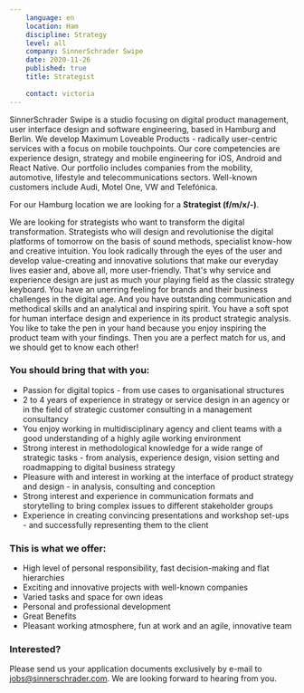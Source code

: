 ```yaml
---
    language: en
    location: Ham
    discipline: Strategy
    level: all
    company: SinnerSchrader Swipe
    date: 2020-11-26
    published: true
    title: Strategist 
    
    contact: victoria
---
```


SinnerSchrader Swipe is a studio focusing on digital product management, user interface design and software engineering, based in Hamburg and Berlin. We develop Maximum Loveable Products - radically user-centric services with a focus on mobile touchpoints. Our core competencies are experience design, strategy and mobile engineering for iOS, Android and React Native. Our portfolio includes companies from the mobility, automotive, lifestyle and telecommunications sectors. Well-known customers include Audi, Motel One, VW and Telefónica.

For our Hamburg location we are looking for a **Strategist (f/m/x/-)**.

We are looking for strategists who want to transform the digital transformation. Strategists who will design and revolutionise the digital platforms of tomorrow on the basis of sound methods, specialist know-how and creative intuition. You look radically through the eyes of the user and develop value-creating and innovative solutions that make our everyday lives easier and, above all, more user-friendly. That's why service and experience design are just as much your playing field as the classic strategy keyboard. You have an unerring feeling for brands and their business challenges in the digital age. And you have outstanding communication and methodical skills and an analytical and inspiring spirit. You have a soft spot for human interface design and experience in its product strategic analysis. You like to take the pen in your hand because you enjoy inspiring the product team with your findings. Then you are a perfect match for us, and we should get to know each other!

### You should bring that with you:

- Passion for digital topics - from use cases to organisational structures
- 2 to 4 years of experience in strategy or service design in an agency or in the field of strategic customer consulting in a management consultancy
- You enjoy working in multidisciplinary agency and client teams with a good understanding of a highly agile working environment
- Strong interest in methodological knowledge for a wide range of strategic tasks - from analysis, experience design, vision setting and roadmapping to digital business strategy
- Pleasure with and interest in working at the interface of product strategy and design - in analysis, consulting and conception
- Strong interest and experience in communication formats and storytelling to bring complex issues to different stakeholder groups
- Experience in creating convincing presentations and workshop set-ups - and successfully representing them to the client

### This is what we offer:

- High level of personal responsibility, fast decision-making and flat hierarchies
- Exciting and innovative projects with well-known companies
- Varied tasks and space for own ideas
- Personal and professional development
- Great Benefits
- Pleasant working atmosphere, fun at work and an agile, innovative team

### Interested?

Please send us your application documents exclusively by e-mail to <jobs@sinnerschrader.com>. We are looking forward to hearing from you.
